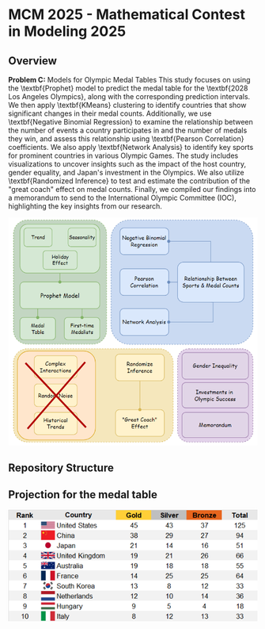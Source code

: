 # MCM 2025 - Mathematical Contest in Modeling 2025

## Overview
__Problem C:__ Models for Olympic Medal Tables
This study focuses on using the \textbf{Prophet} model to predict the medal table for the \textbf{2028 Los Angeles Olympics}, along with the corresponding prediction intervals. We then apply \textbf{KMeans} clustering to identify countries that show significant changes in their medal counts. Additionally, we use \textbf{Negative Binomial Regression} to examine the relationship between the number of events a country participates in and the number of medals they win, and assess this relationship using \textbf{Pearson Correlation} coefficients. We also apply \textbf{Network Analysis} to identify key sports for prominent countries in various Olympic Games. The study includes visualizations to uncover insights such as the impact of the host country, gender equality, and Japan's investment in the Olympics. We also utilize \textbf{Randomized Inference} to test and estimate the contribution of the "great coach" effect on medal counts. Finally, we compiled our findings into a memorandum to send to the International Olympic Committee (IOC), highlighting the key insights from our research.

![Our Framework](figures/framework.png)

## Repository Structure

## Projection for the medal table

![Our Framework](figures/medal_table.png)
